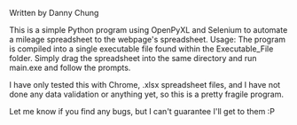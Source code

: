 Written by Danny Chung

This is a simple Python program using OpenPyXL and Selenium to automate a mileage spreadsheet to the webpage's spreadsheet.
Usage:
The program is compiled into a single executable file found within the Executable_File folder. Simply drag the spreadsheet into the same directory and run main.exe and follow the prompts.

I have only tested this with Chrome, .xlsx spreadsheet files, and I have not done any data validation or anything yet, so this is a pretty fragile program.

Let me know if you find any bugs, but I can't guarantee I'll get to them :P
